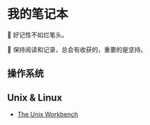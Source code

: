 # 我的笔记本

🍉 好记性不如烂笔头。

🍉 保持阅读和记录，总会有收获的，重要的是坚持。

## 操作系统

## Unix & Linux

- [The Unix Workbench](./Unix%26Linux/The-Unix-Workbench.md)
